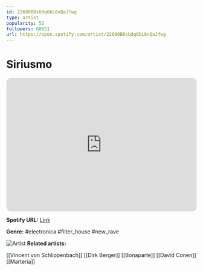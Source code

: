 ```yaml
---
id: 22680B8sUdq6bL6nQaJfwg
type: artist
popularity: 52
followers: 68651
url: https://open.spotify.com/artist/22680B8sUdq6bL6nQaJfwg
---
```

# Siriusmo

<iframe style="border-radius:12px" src="https://open.spotify.com/embed/artist/22680B8sUdq6bL6nQaJfwg" width="100%" height="352" frameBorder="0" allowfullscreen="" allow="autoplay; clipboard-write; encrypted-media; fullscreen; picture-in-picture" loading="lazy"></iframe>

**Spotify URL:** [Link](https://open.spotify.com/artist/22680B8sUdq6bL6nQaJfwg)

**Genre:**  #electronica #filter_house #new_rave

![Artist](https://i.scdn.co/image/ab6761610000e5eb8210d0a1164f432682c28880)
**Related artists:**

[[Vincent von Schlippenbach]]
[[Dirk Berger]]
[[Bonaparte]]
[[David Conen]]
[[Marteria]]
